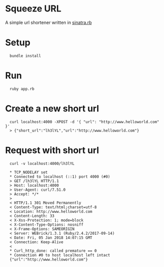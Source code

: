 # Squeeze URL

A simple url shortener written in [sinatra.rb](https://sinatra.rb)

# Setup

```
  bundle install
```

# Run

```
  ruby app.rb
```

# Create a new short url

```
  curl localhost:4000 -XPOST -d '{ "url": "http://www.helloworld.com" }'
  > {"short_url":"lh3lYL","url":"http://www.helloworld.com"}
```

# Request with short url

```
  curl -v localhost:4000/lh3lYL

  * TCP_NODELAY set
  * Connected to localhost (::1) port 4000 (#0)
  > GET /lh3lYL HTTP/1.1
  > Host: localhost:4000
  > User-Agent: curl/7.51.0
  > Accept: */*
  >
  < HTTP/1.1 301 Moved Permanently
  < Content-Type: text/html;charset=utf-8
  < Location: http://www.helloworld.com
  < Content-Length: 33
  < X-Xss-Protection: 1; mode=block
  < X-Content-Type-Options: nosniff
  < X-Frame-Options: SAMEORIGIN
  < Server: WEBrick/1.3.1 (Ruby/2.4.2/2017-09-14)
  < Date: Fri, 05 Jan 2018 14:07:15 GMT
  < Connection: Keep-Alive
  <
  * Curl_http_done: called premature == 0
  * Connection #0 to host localhost left intact
  {"url":"http://www.helloworld.com"}
```
